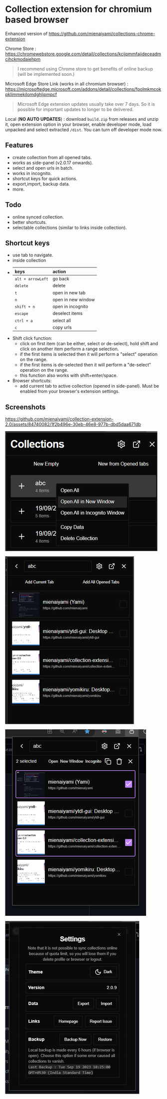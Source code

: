 # Collection extension for chromium based browser

Enhanced version of <https://github.com/mienaiyami/collections-chrome-extension>

Chrome Store : <https://chromewebstore.google.com/detail/collections/kcijpmmfajideceadmcihckmodaiehpm>

> I recommend using Chrome store to get benefits of online backup (will be implemented soon.)

Microsoft Edge Store Link (works in all chromium browser) : <https://microsoftedge.microsoft.com/addons/detail/collections/fpolmkmcokpklimmekilomdghljpmpcf>

> Microsoft Edge extension updates usually take over 7 days. So it is possible for important updates to longer to be delivered.

Local (**NO AUTO UPDATES**) : download `build.zip` from releases and unzip it, open extension option in your browser, enable developer mode, load unpacked and select extracted `/dist`. You can turn off developer mode now.

## Features

- create collection from all opened tabs.
- works as side-panel (v2.0.17 onwards).
- select and open urls in batch.
- works in incognito.
- shortcut keys for quick actions.
- export,import, backup data.
- more.

## Todo

- online synced collection.
- better shortcuts.
- selectable collections (similar to links inside collection).

## Shortcut keys

- use tab to navigate.
- inside collection
- | keys | action |
    |---|---|
    |`alt + arrowLeft` | go back|
    |`delete` | delete |
    | `t` | open in new tab|
    | `n` | open in new window |
    | `shift + n` | open in incognito|
    | `escape` | deselect items |
    | `ctrl + a` | select all |
    | `c` | copy urls |
- Shift click function:
  - click on first item (can be either, select or de-select), hold shift and click on another item perform a range selection.
  - if the first items is selected then it will perform a "select" operation on the range.
  - if the first items is de-selected then it will perform a "de-select" operation on the range.
  - this function also works with shift+enter/space.
- Browser shortcuts:
  - add current tab to active collection (opened in side-panel). Must be enabled from your browser's extension settings.

## Screenshots

<https://github.com/mienaiyami/collection-extension-2.0/assets/84740082/1f2b496e-30eb-46e8-977b-dbd5daa671db>

![Alt text](github/image2.png)

![Alt text](github/image4.png)

![Alt text](github/image5.png)

![Alt text](github/image.png)

